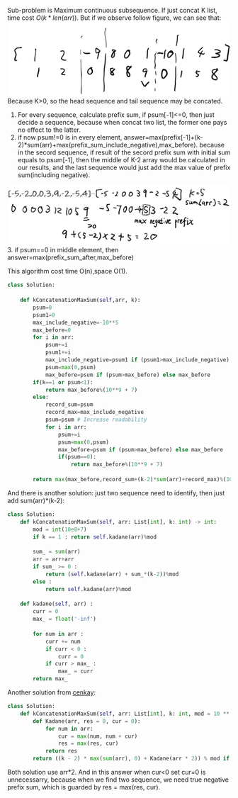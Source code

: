 Sub-problem is Maximum continuous subsequence. If just concat K list, time cost $O(k*len(arr))$.
But if we observe follow figure, we can see that:
![](%202020-06-10-13-21-51.png)
Because K>0, so the head sequence and tail sequence may be concated.

1. For every sequence, calculate prefix sum, if psum[-1]<=0, then just decide a sequence, because when concat two list, the former one pays no effect to the latter.
2. if now psum!=0 is in every element, answer=max(prefix[-1]+(k-2)*sum(arr)+max(prefix_sum_include_negative),max_before). because in the secord sequence, if result of the secord prefix sum with initial sum equals to psum[-1], then the middle of K-2 array would be calculated in our results, and the last sequence would just add the max value of prefix sum(including negative).

![](%202020-06-10-14-54-00.png)
3. if psum==0 in middle element, then answer=max(prefix_sum_after,max_before)

This algorithm cost time O(n),space O(1).

```python
class Solution:

    def kConcatenationMaxSum(self,arr, k):
        psum=0
        psum1=0
        max_include_negative=-10**5
        max_before=0
        for i in arr:
            psum+=i
            psum1+=i
            max_include_negative=psum1 if (psum1>max_include_negative) else max_include_negative
            psum=max(0,psum)
            max_before=psum if (psum>max_before) else max_before
        if(k==1 or psum<1):
            return max_before%(10**9 + 7)
        else:
            record_sum=psum
            record_max=max_include_negative
            psum=psum # Increase readability
            for i in arr:
                psum+=i
                psum=max(0,psum)
                max_before=psum if (psum>max_before) else max_before
                if(psum==0):
                    return max_before%(10**9 + 7)    
        
        return max(max_before,record_sum+(k-2)*sum(arr)+record_max)%(10**9 + 7)

```

And there is another solution: just two sequence need to identify, then just add sum(arr)*(k-2):
```python
class Solution:
    def kConcatenationMaxSum(self, arr: List[int], k: int) -> int:
        mod = int(10e8+7)
        if k == 1 : return self.kadane(arr)%mod
        
        sum_ = sum(arr)
        arr = arr+arr
        if sum_ >= 0 :
            return (self.kadane(arr) + sum_*(k-2))%mod
        else :
            return self.kadane(arr)%mod
    
    def kadane(self, arr) :
        curr = 0
        max_ = float('-inf')
        
        for num in arr :
            curr += num
            if curr < 0 : 
                curr = 0
            if curr > max_ : 
                max_ = curr
        return max_
```

Another solution from [cenkay](https://leetcode.com/problems/k-concatenation-maximum-sum/discuss/382808/Python3-6-liner-Kadane):
```python
class Solution:
    def kConcatenationMaxSum(self, arr: List[int], k: int, mod = 10 ** 9 + 7) -> int:
        def Kadane(arr, res = 0, cur = 0):
            for num in arr:
                cur = max(num, num + cur)
                res = max(res, cur)
            return res
        return ((k - 2) * max(sum(arr), 0) + Kadane(arr * 2)) % mod if k > 1 else Kadane(arr) % mod
```

Both solution use arr*2. And in this answer when cur<0 set cur=0 is unnecessarry, because when we find two sequence, we need true negative prefix sum, which is guarded by res = max(res, cur).

